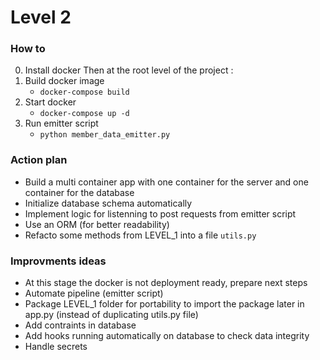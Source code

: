 # Level 2

### How to

0. Install docker
Then at the root level of the project :
1. Build docker image
   - `docker-compose build`
2. Start docker
   - `docker-compose up -d`
3. Run emitter script 
   - `python member_data_emitter.py`

### Action plan
- Build a multi container app with one container for the server and one container for the database
- Initialize database schema automatically 
- Implement logic for listenning to post requests from emitter script
- Use an ORM (for better readability)
- Refacto some methods from LEVEL_1 into a file `utils.py` 

### Improvments ideas
- At this stage the docker is not deployment ready, prepare next steps
- Automate pipeline (emitter script)
- Package LEVEL_1 folder for portability to import the package later in app.py (instead of duplicating utils.py file)
- Add contraints in database 
- Add hooks running automatically on database to check data integrity
- Handle secrets
